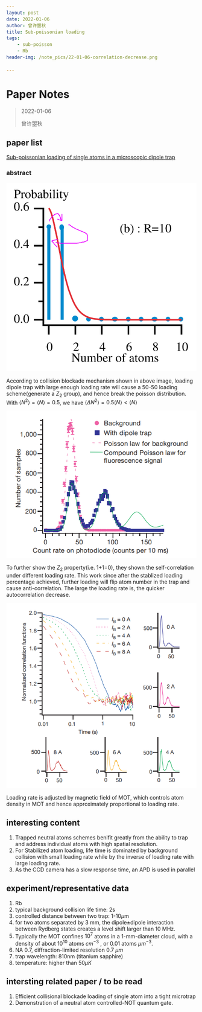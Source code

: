 ```yaml
---
layout: post
date: 2022-01-06
author: 曾许曌秋
title: Sub-poissonian loading
tags:
    - sub-poisson
    - Rb
header-img: /note_pics/22-01-06-correlation-decrease.png

---
```


# Paper Notes

> 2022-01-06
> 
> 曾许曌秋

## paper list

[Sub-poissonian loading of single atoms in a microscopic dipole trap](/Important_papers/sub-possionian_loading.Schlosser.2001.nature/35082512.pdf)

### abstract

![collision-blockade](/note_pics/22-01-06-collision-blockade.png)

According to collision blockade mechanism shown in above image, loading dipole trap with large enough loading rate will cause a 50-50 loading scheme(generate a $Z_2$ group), and hence break the poisson distribution. With $\langle N^2 \rangle = \langle N\rangle = 0.5$, we have $\langle \Delta N^2 \rangle = 0.5\langle N\rangle < \langle N\rangle$

![sub-possion demo](/note_pics/22-01-06-sub-possion-demo.png)

To further show the $Z_2$ property(i.e. 1+1=0), they shown the self-correlation under different loading rate. This work since after the stablized loading percentage achieved, further loading will flip atom number in the trap and cause anti-correlation. The large the loading rate is, the quicker autocorrelation decrease.

![correlation decrease](/note_pics/22-01-06-correlation-decrease.png)

Loading rate is adjusted by magnetic field of MOT, which controls atom density in MOT and hence approximately proportional to loading rate.

## interesting content

1. Trapped neutral atoms schemes benifit greatly from the ability to trap and address individual atoms with high spatial resolution.
2. For Stabilized atom loading, life time is dominated by background collision with small loading rate while by the inverse of loading rate with large loading rate.
3. As the CCD camera has a slow response time, an APD is used in parallel

## experiment/representative data

1. Rb
2. typical background collision life time: 2s
3. controlled distance between two trap: 1-10$\mu$m
4. for two atoms separated by 3 mm, the dipole±dipole interaction between Rydberg states creates a level shift larger than 10 MHz.
5. Typically the MOT confines $10^7$ atoms in a 1-mm-diameter cloud, with a density of about $10^10$ atoms $cm^{-3}$ , or 0.01 atoms $\mu m^{-3}$.
6. NA 0.7,  diffraction-limited resolution  0.7 $\mu m$
7. trap wavelength: 810nm (titanium sapphire)
8. temperature: higher than 50$\mu K$

## intersting related paper / to be read

1. Efficient collisional blockade loading of single atom into a tight microtrap
2. Demonstration of a neutral atom controlled-NOT quantum gate.